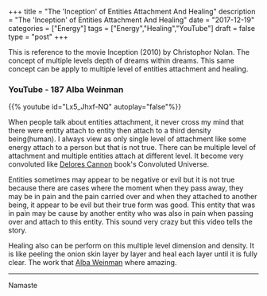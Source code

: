 +++
title = "The 'Inception' of Entities Attachment And Healing"
description = "The 'Inception' of Entities Attachment And Healing"
date = "2017-12-19"
categories = ["Energy"]
tags = ["Energy","Healing","YouTube"]
draft = false
type = "post"
+++

This is reference to the movie Inception (2010) by Christophor Nolan. The concept of multiple levels depth of dreams within dreams. This same concept can be apply to multiple level of entities attachment and healing.

### YouTube - 187 Alba Weinman
{{% youtube id="Lx5_Jhxf-NQ" autoplay="false"%}}

When people talk about entities attachment, it never cross my mind that there were entity attach to entity then attach to a third density being(human). I always view as only single level of attachment like some energy attach to a person but that is not true. There can be multiple level of attachment and multiple entities attach at different level. It become very convoluted like [Delores Cannon](https://dolorescannon.com/) book's Convoluted Universe.

Entities sometimes may appear to be negative or evil but it is not true because there are cases where the moment when they pass away, they may be in pain and the pain carried over and when they attached to another being, it appear to be evil but their true form was good. This entity that was in pain may be cause by another entity who was also in pain when passing over and attach to this entity. This sound very crazy but this video tells the story.

Healing also can be perform on this multiple level dimension and density. It is like peeling the onion skin layer by layer and heal each layer until it is fully clear. The work that [Alba Weinman](http://albaweinman.com/) where amazing.

---

Namaste